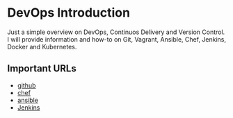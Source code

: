 # DevOps Introduction

Just a simple overview on DevOps, Continuos Delivery and Version Control. I will provide information and how-to on Git, Vagrant, Ansible, Chef, Jenkins, Docker and Kubernetes.

## Important URLs

* [github](www.github.com)
* [chef](www.chef.io)
* [ansible](www.ansible.com)
* [Jenkins](https://jenkins-ci.org/)
